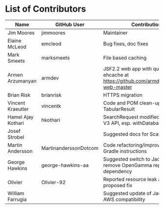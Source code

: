 List of Contributors
====================

| Name               | GitHub User           | Contribution         |
|--------------------|-----------------------|----------------------|
| Jim Moores         | jimmoores             | Maintainer           |
| Elaine McLeod      | emcleod               | Bug fixes, doc fixes |
| Mark Smeets        | marksmeets            | File based caching   |
| Armen Arzumanyan   | armdev                | JSF2.2 web app with quandl ehcache at https://github.com/armdev/quandl4j-web-master |
| Brian Risk         | brianrisk             | HTTPS migration     |
| Vincent Kraeutler  | vincentk              | Code and POM clean-up, Iterable TabularResult |
| Hamel Ajay Kothari | hkothari              | SearchRequest modified to support V3 API, esp. withDatabaseCode() |
| Josef Strobel      |                       | Suggested docs for Scala/SBT users |
| Martin Andersson   | MartinanderssonDotcom | Code refactoring/improvements, Gradle instructions |
| George Hawkins     | george-hawkins-aa     | Suggested switch to Jackson to remove OpenGamma repo dependency |
| Olivier            | Olivier-92            | Reported resource leak and proposed fix |
| William Farrugia   |                       | Suggested update of Jackson for AWS compatibility |
